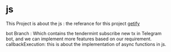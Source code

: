 # js

This Project is about the js : the referance for this project [getify](https://github.com/getify/You-Dont-Know-JS) <br />

bot Branch : Which contains the tendermint subscribe new tx in Telegram bot, and we can implement more features based on our requirement. <br />
callbackExecution: this is about the implementation of async functions in js. 

